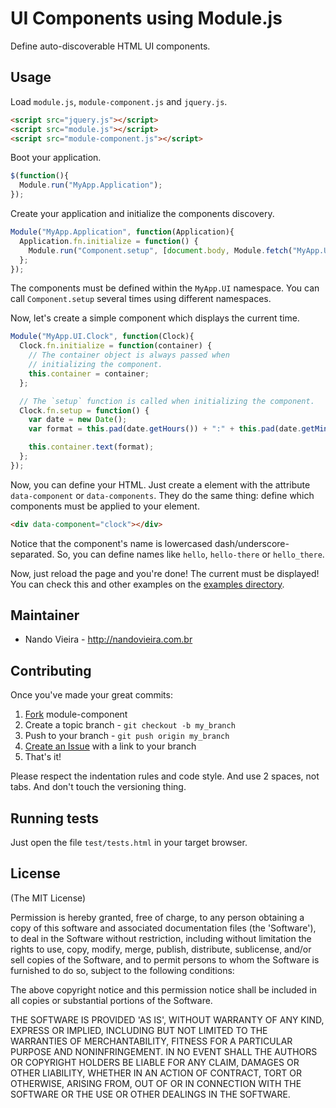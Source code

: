 # UI Components using Module.js

Define auto-discoverable HTML UI components.

## Usage

Load `module.js`, `module-component.js` and `jquery.js`.

```html
<script src="jquery.js"></script>
<script src="module.js"></script>
<script src="module-component.js"></script>
```

Boot your application.

```javascript
$(function(){
  Module.run("MyApp.Application");
});
```

Create your application and initialize the components discovery.

```javascript
Module("MyApp.Application", function(Application){
  Application.fn.initialize = function() {
    Module.run("Component.setup", [document.body, Module.fetch("MyApp.UI")]);
  };
});
```

The components must be defined within the `MyApp.UI` namespace. You can call `Component.setup` several times using different namespaces.

Now, let's create a simple component which displays the current time.

```javascript
Module("MyApp.UI.Clock", function(Clock){
  Clock.fn.initialize = function(container) {
    // The container object is always passed when
    // initializing the component.
    this.container = container;
  };

  // The `setup` function is called when initializing the component.
  Clock.fn.setup = function() {
    var date = new Date();
    var format = this.pad(date.getHours()) + ":" + this.pad(date.getMinutes());

    this.container.text(format);
  };
});
```

Now, you can define your HTML. Just create a element with the attribute `data-component` or `data-components`. They do the same thing: define which components must be applied to your element.

```html
<div data-component="clock"></div>
```

Notice that the component's name is lowercased dash/underscore-separated. So, you can define names like `hello`, `hello-there` or `hello_there`.

Now, just reload the page and you're done! The current must be displayed! You can check this and other examples on the [examples directory](https://github.com/fnando/module-component/tree/master/examples).

## Maintainer

- Nando Vieira - <http://nandovieira.com.br>

## Contributing

Once you've made your great commits:

1. [Fork](http://help.github.com/forking/) module-component
2. Create a topic branch - `git checkout -b my_branch`
3. Push to your branch - `git push origin my_branch`
4. [Create an Issue](http://github.com/fnando/module-component/issues) with a link to your branch
5. That's it!

Please respect the indentation rules and code style.
And use 2 spaces, not tabs. And don't touch the versioning thing.

## Running tests

Just open the file `test/tests.html` in your target browser.

## License

(The MIT License)

Permission is hereby granted, free of charge, to any person obtaining
a copy of this software and associated documentation files (the
'Software'), to deal in the Software without restriction, including
without limitation the rights to use, copy, modify, merge, publish,
distribute, sublicense, and/or sell copies of the Software, and to
permit persons to whom the Software is furnished to do so, subject to
the following conditions:

The above copyright notice and this permission notice shall be
included in all copies or substantial portions of the Software.

THE SOFTWARE IS PROVIDED 'AS IS', WITHOUT WARRANTY OF ANY KIND,
EXPRESS OR IMPLIED, INCLUDING BUT NOT LIMITED TO THE WARRANTIES OF
MERCHANTABILITY, FITNESS FOR A PARTICULAR PURPOSE AND NONINFRINGEMENT.
IN NO EVENT SHALL THE AUTHORS OR COPYRIGHT HOLDERS BE LIABLE FOR ANY
CLAIM, DAMAGES OR OTHER LIABILITY, WHETHER IN AN ACTION OF CONTRACT,
TORT OR OTHERWISE, ARISING FROM, OUT OF OR IN CONNECTION WITH THE
SOFTWARE OR THE USE OR OTHER DEALINGS IN THE SOFTWARE.
